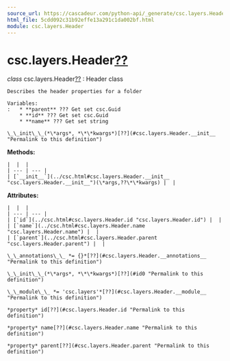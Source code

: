 ```yaml
---
source_url: https://cascadeur.com/python-api/_generate/csc.layers.Header.html
html_file: 5cdd092c31b92effe13a291c1da002bf.html
module: csc.layers.Header
---
```


# csc.layers.Header[??](#csc-layers-header "Permalink to this heading")

*class* csc.layers.Header[??](#csc.layers.Header "Permalink to this definition")
:   Header class

    Describes the header properties for a folder

    Variables:
    :   * **parent** ??? Get set csc.Guid
        * **id** ??? Get set csc.Guid
        * **name** ??? Get set string

    \_\_init\_\_(*\*args*, *\*\*kwargs*)[??](#csc.layers.Header.__init__ "Permalink to this definition")

    
**Methods:**

    |  |  |
    | --- | --- |
    | [`__init__`](../csc.html#csc.layers.Header.__init__ "csc.layers.Header.__init__")(\*args,??\*\*kwargs) |  |

    
**Attributes:**

    |  |  |
    | --- | --- |
    | [`id`](../csc.html#csc.layers.Header.id "csc.layers.Header.id") |  |
    | [`name`](../csc.html#csc.layers.Header.name "csc.layers.Header.name") |  |
    | [`parent`](../csc.html#csc.layers.Header.parent "csc.layers.Header.parent") |  |

    \_\_annotations\_\_ *= {}*[??](#csc.layers.Header.__annotations__ "Permalink to this definition")

    \_\_init\_\_(*\*args*, *\*\*kwargs*)[??](#id0 "Permalink to this definition")

    \_\_module\_\_ *= 'csc.layers'*[??](#csc.layers.Header.__module__ "Permalink to this definition")

    *property* id[??](#csc.layers.Header.id "Permalink to this definition")

    *property* name[??](#csc.layers.Header.name "Permalink to this definition")

    *property* parent[??](#csc.layers.Header.parent "Permalink to this definition")